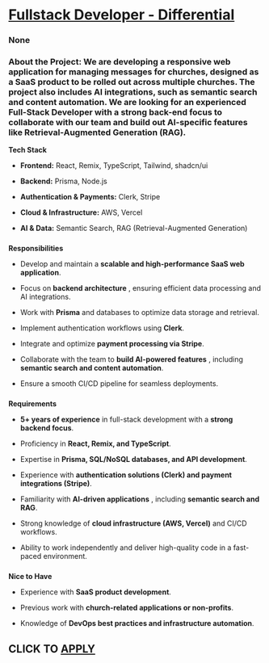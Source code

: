 # [Fullstack Developer - Differential](https://www.remotewlb.com/apply/fullstack-developer-differential)  
### None  
####  

### About the Project: We are developing a responsive web application for managing messages for churches, designed as a SaaS product to be rolled out across multiple churches. The project also includes AI integrations, such as semantic search and content automation. We are looking for an experienced Full-Stack Developer with a strong back-end focus to collaborate with our team and build out AI-specific features like Retrieval-Augmented Generation (RAG).  
  
 **Tech Stack**

  *  **Frontend:** React, Remix, TypeScript, Tailwind, shadcn/ui

  *  **Backend:** Prisma, Node.js

  *  **Authentication & Payments:** Clerk, Stripe

  *  **Cloud & Infrastructure:** AWS, Vercel

  *  **AI & Data:** Semantic Search, RAG (Retrieval-Augmented Generation)

###  
  
 **Responsibilities**

  * Develop and maintain a **scalable and high-performance SaaS web application**.

  * Focus on **backend architecture** , ensuring efficient data processing and AI integrations.

  * Work with **Prisma** and databases to optimize data storage and retrieval.

  * Implement authentication workflows using **Clerk**.

  * Integrate and optimize **payment processing via Stripe**.

  * Collaborate with the team to **build AI-powered features** , including **semantic search and content automation**.

  * Ensure a smooth CI/CD pipeline for seamless deployments.

###  
  
 **Requirements**

  *  **5+ years of experience** in full-stack development with a **strong backend focus**.

  * Proficiency in **React, Remix, and TypeScript**.

  * Expertise in **Prisma, SQL/NoSQL databases, and API development**.

  * Experience with **authentication solutions (Clerk) and payment integrations (Stripe)**.

  * Familiarity with **AI-driven applications** , including **semantic search and RAG**.

  * Strong knowledge of **cloud infrastructure (AWS, Vercel)** and CI/CD workflows.

  * Ability to work independently and deliver high-quality code in a fast-paced environment.

###  
  
 **Nice to Have**

  * Experience with **SaaS product development**.

  * Previous work with **church-related applications or non-profits**.

  * Knowledge of **DevOps best practices and infrastructure automation**.

  
## CLICK TO [APPLY](https://www.remotewlb.com/apply/fullstack-developer-differential)

